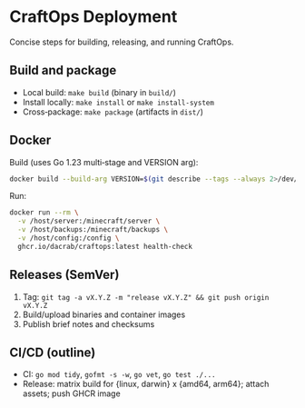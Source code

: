 # CraftOps Deployment

Concise steps for building, releasing, and running CraftOps.

## Build and package

- Local build: `make build` (binary in `build/`)
- Install locally: `make install` or `make install-system`
- Cross‑package: `make package` (artifacts in `dist/`)

## Docker

Build (uses Go 1.23 multi‑stage and VERSION arg):

```bash
docker build --build-arg VERSION=$(git describe --tags --always 2>/dev/null || echo dev) -t craftops:local .
```

Run:

```bash
docker run --rm \
  -v /host/server:/minecraft/server \
  -v /host/backups:/minecraft/backups \
  -v /host/config:/config \
  ghcr.io/dacrab/craftops:latest health-check
```

## Releases (SemVer)

1) Tag: `git tag -a vX.Y.Z -m "release vX.Y.Z" && git push origin vX.Y.Z`
2) Build/upload binaries and container images
3) Publish brief notes and checksums

## CI/CD (outline)

- CI: `go mod tidy`, `gofmt -s -w`, `go vet`, `go test ./...`
- Release: matrix build for {linux, darwin} x {amd64, arm64}; attach assets; push GHCR image
